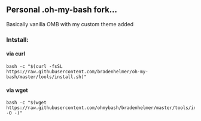 ## Personal .oh-my-bash fork...
Basically vanilla OMB with my custom theme added
### Intstall:

#### via curl

```shell
bash -c "$(curl -fsSL https://raw.githubusercontent.com/bradenhelmer/oh-my-bash/master/tools/install.sh)"
```

#### via wget

```shell
bash -c "$(wget https://raw.githubusercontent.com/ohmybash/bradenhelmer/master/tools/install.sh -O -)"
```
